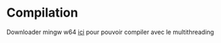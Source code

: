 # Compilation

Downloader mingw w64 [ici](https://github.com/brechtsanders/winlibs_mingw/releases/download/13.2.0posix-17.0.6-11.0.1-ucrt-r5/winlibs-x86_64-posix-seh-gcc-13.2.0-mingw-w64ucrt-11.0.1-r5.7z) pour pouvoir compiler avec le multithreading